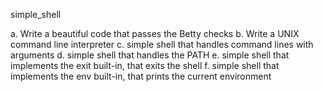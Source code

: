 simple_shell

a. Write a beautiful code that passes the Betty checks
b. Write a UNIX command line interpreter
c. simple shell that handles command lines with arguments
d. simple shell that handles the PATH
e. simple shell that implements the exit built-in, that exits the shell
f. simple shell that implements the env built-in, that prints the current environment
